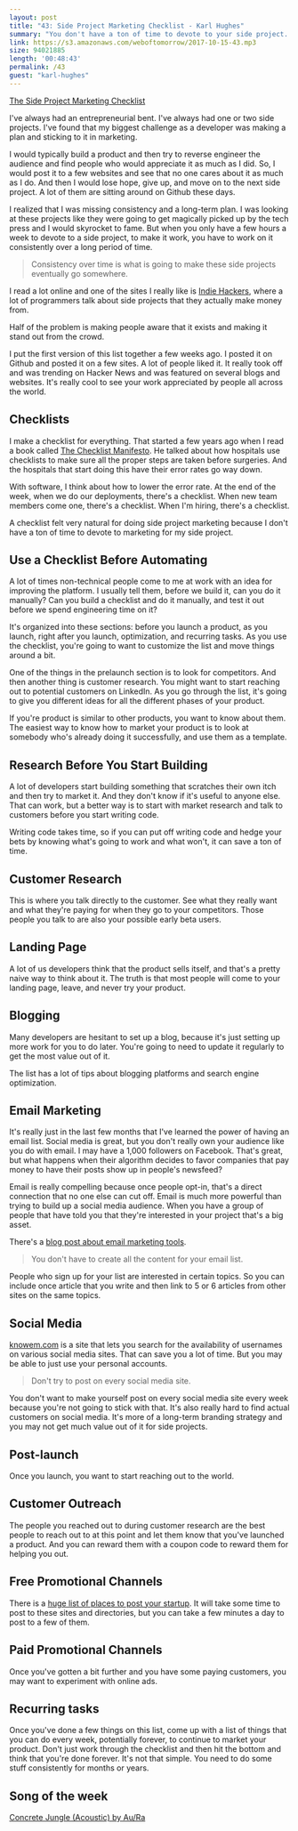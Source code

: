 ```yaml
---
layout: post
title: "43: Side Project Marketing Checklist - Karl Hughes"
summary: "You don't have a ton of time to devote to your side project. You can use this side project checklist to learn how to actually launch a  product from start to finish."
link: https://s3.amazonaws.com/weboftomorrow/2017-10-15-43.mp3
size: 94021885
length: '00:48:43'
permalink: /43
guest: "karl-hughes"
---
```


[The Side Project Marketing Checklist](https://www.sideprojectchecklist.com/)

I've always had an entrepreneurial bent. I've always had one or two side projects. I've found that my biggest challenge as a developer was making a plan and sticking to it in marketing.

I would typically build a product and then try to reverse engineer the audience and find people who would appreciate it as much as I did. So, I would post it to a few websites and see that no one cares about it as much as I do. And then I would lose hope, give up, and move on to the next side project. A lot of them are sitting around on Github these days.

I realized that I was missing consistency and a long-term plan. I was looking at these projects like they were going to get magically picked up by the tech press and I would skyrocket to fame. But when you only have a few hours a week to devote to a side project, to make it work, you have to work on it consistently over a long period of time.

> Consistency over time is what is going to make these side projects eventually go somewhere.

I read a lot online and one of the sites I really like is [Indie Hackers](https://www.indiehackers.com/), where a lot of programmers talk about side projects that they actually make money from.

Half of the problem is making people aware that it exists and making it stand out from the crowd.

I put the first version of this list together a few weeks ago. I posted it on Github and posted it on a few sites. A lot of people liked it. It really took off and was trending on Hacker News and was featured on several blogs and websites. It's really cool to see your work appreciated by people all across the world.

## Checklists

I make a checklist for everything. That started a few years ago when I read a book called [The Checklist Manifesto](https://www.amazon.com/Checklist-Manifesto-How-Things-Right/dp/0312430000?tag=adaharris09-20). He talked about how hospitals use checklists to make sure all the proper steps are taken before surgeries. And the hospitals that start doing this have their error rates go way down.

With software, I think about how to lower the error rate. At the end of the week, when we do our deployments, there's a checklist. When new team members come one, there's a checklist. When I'm hiring, there's a checklist.

A checklist felt very natural for doing side project marketing because I don't have a ton of time to devote to marketing for my side project.

## Use a Checklist Before Automating

A lot of times non-technical people come to me at work with an idea for improving the platform. I usually tell them, before we build it, can you do it manually? Can you build a checklist and do it manually, and test it out before we spend engineering time on it?


It's organized into these sections: before you launch a product, as you launch, right after you launch, optimization, and recurring tasks. As you use the checklist, you're going to want to customize the list and move things around a bit.

One of the things in the prelaunch section is to look for competitors. And then another thing is customer research. You might want to start reaching out to potential customers on LinkedIn. As you go through the list, it's going to give you different ideas for all the different phases of your product.

If you're product is similar to other products, you want to know about them. The easiest way to know how to market your product is to look at somebody who's already doing it successfully, and use them as a template.

## Research Before You Start Building

A lot of developers start building something that scratches their own itch and then try to market it. And they don't know if it's useful to anyone else. That can work, but a better way is to start with market research and talk to customers before you start writing code.

Writing code takes time, so if you can put off writing code and hedge your bets by knowing what's going to work and what won't, it can save a ton of time.

## Customer Research

This is where you talk directly to the customer. See what they really want and what they're paying for when they go to your competitors. Those people you talk to are also your possible early beta users.

## Landing Page

A lot of us developers think that the product sells itself, and that's a pretty naive way to think about it. The truth is that most people will come to your landing page, leave, and never try your product.

## Blogging

Many developers are hesitant to set up a blog, because it's just setting up more work for you to do later. You're going to need to update it regularly to get the most value out of it.

The list has a lot of tips about blogging platforms and search engine optimization.

## Email Marketing

It's really just in the last few months that I've learned the power of having an email list. Social media is great, but you don't really own your audience like you do with email. I may have a 1,000 followers on Facebook. That's great, but what happens when their algorithm decides to favor companies that pay money to have their posts show up in people's newsfeed?

Email is really compelling because once people opt-in, that's a direct connection that no one else can cut off. Email is much more powerful than trying to build up a social media audience. When you have a group of people that have told you that they're interested in your project that's a big asset.

There's a [blog post about email marketing tools](https://www.sideprojectchecklist.com/2017/email-marketing-tools/).

> You don't have to create all the content for your email list.

People who sign up for your list are interested in certain topics. So you can include once article that you write and then link to 5 or 6 articles from other sites on the same topics.

## Social Media

[knowem.com](knowem.com) is a site that lets you search for the availability of usernames on various social media sites. That can save you a lot of time. But you may be able to just use your personal accounts.

> Don't try to post on every social media site.

You don't want to make yourself post on every social media site every week because you're not going to stick with that. It's also really hard to find actual customers on social media. It's more of a long-term branding strategy and you may not get much value out of it for side projects.

## Post-launch

Once you launch, you want to start reaching out to the world.

## Customer Outreach

The people you reached out to during customer research are the best people to reach out to at this point and let them know that you've launched a product. And you can reward them with a coupon code to reward them for helping you out.

## Free Promotional Channels

There  is a [huge list of places to post your startup](https://github.com/mmccaff/PlacesToPostYourStartup). It will take some time to post to these sites and directories, but you can take a few minutes a day to post to a few of them.

## Paid Promotional Channels

Once you've gotten a bit further and you have some paying customers, you may want to experiment with online ads.

## Recurring tasks

Once you've done a few things on this list, come up with a list of things that you can do every week, potentially forever, to continue to market your product. Don't just work through the checklist and then hit the bottom and think that you're done forever. It's not that simple. You need to do some stuff consistently for months or years.

## Song of the week

[Concrete Jungle (Acoustic) by Au/Ra](https://www.amazon.com/Concrete-Jungle-Acoustic/dp/B01N8PA9AH?tag=adaharris09-20)
